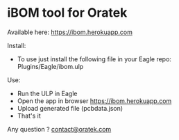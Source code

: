 # iBOM tool for Oratek

Available here: https://ibom.herokuapp.com

Install:
- To use just install the following file in your Eagle repo: Plugins/Eagle/ibom.ulp

Use:
- Run the ULP in Eagle
- Open the app in browser https://ibom.herokuapp.com
- Upload generated file (pcbdata.json)
- That's it

Any question ? contact@oratek.com
